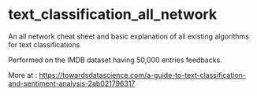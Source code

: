 # text_classification_all_network
An all network cheat sheet and basic explanation of all existing algorithms for text classifications


Performed on the IMDB dataset having 50,000 entries feedbacks.


More at : https://towardsdatascience.com/a-guide-to-text-classification-and-sentiment-analysis-2ab021796317
